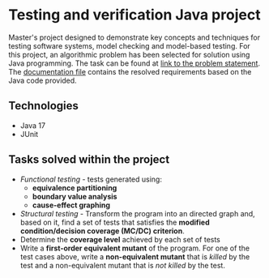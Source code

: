 # Testing and verification Java project
Master's project designed to demonstrate key concepts and techniques for testing software systems, model checking and model-based testing.
For this project, an algorithmic problem has been selected for solution using Java programming. The task can be found at [link to the problem statement](https://www.infoarena.ro/problema/granita). 
The [documentation file](https://github.com/AnaOlteanu/TestingVerificationProject/blob/master/documentation_testing%26verification.pdf) contains the resolved requirements based on the Java code provided.
## Technologies
- Java 17
- JUnit
## Tasks solved within the project
- _Functional testing_ - tests generated using:
    - **equivalence partitioning**
    - **boundary value analysis**
    - **cause-effect graphing**
- _Structural testing_ - Transform the program into an directed graph and, based on it, find a set of tests that satisfies the **modified condition/decision coverage (MC/DC) criterion**.
- Determine the **coverage level** achieved by each set of tests
- Write a **first-order equivalent mutant** of the program. For one of the test cases above, write a **non-equivalent mutant** that is _killed_ by the test and a non-equivalent mutant that is _not killed_ by the test.
